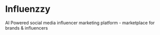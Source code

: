 # Influenzzy
AI Powered social media influencer marketing platform - marketplace for brands &amp; influencers
